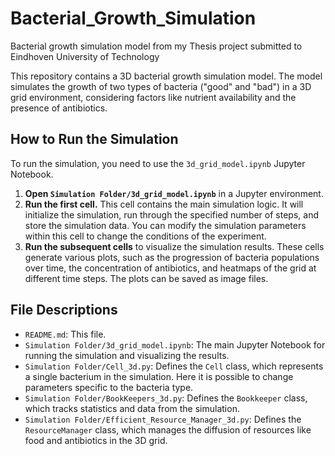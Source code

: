 # Bacterial_Growth_Simulation
Bacterial growth simulation model from my Thesis project submitted to Eindhoven University of Technology

This repository contains a 3D bacterial growth simulation model. The model simulates the growth of two types of bacteria ("good" and "bad") in a 3D grid environment, considering factors like nutrient availability and the presence of antibiotics.

## How to Run the Simulation

To run the simulation, you need to use the `3d_grid_model.ipynb` Jupyter Notebook.

1.  **Open `Simulation Folder/3d_grid_model.ipynb`** in a Jupyter environment.
2.  **Run the first cell.** This cell contains the main simulation logic. It will initialize the simulation, run through the specified number of steps, and store the simulation data. You can modify the simulation parameters within this cell to change the conditions of the experiment.
3.  **Run the subsequent cells** to visualize the simulation results. These cells generate various plots, such as the progression of bacteria populations over time, the concentration of antibiotics, and heatmaps of the grid at different time steps. The plots can be saved as image files.

## File Descriptions

*   `README.md`: This file.
*   `Simulation Folder/3d_grid_model.ipynb`: The main Jupyter Notebook for running the simulation and visualizing the results.
*   `Simulation Folder/Cell_3d.py`: Defines the `Cell` class, which represents a single bacterium in the simulation. Here it is possible to change parameters specific to the bacteria type.
*   `Simulation Folder/BookKeepers_3d.py`: Defines the `Bookkeeper` class, which tracks statistics and data from the simulation.
*   `Simulation Folder/Efficient_Resource_Manager_3d.py`: Defines the `ResourceManager` class, which manages the diffusion of resources like food and antibiotics in the 3D grid.

